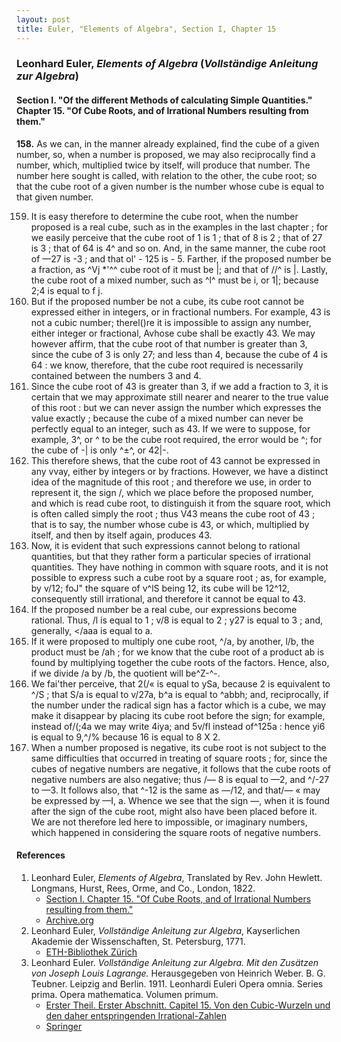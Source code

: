 ```yaml
---
layout: post
title: Euler, "Elements of Algebra", Section I, Chapter 15
---
```


### Leonhard Euler, *Elements of Algebra* (*Vollständige Anleitung zur Algebra*)

#### Section I. "Of the different Methods of calculating Simple Quantities." Chapter 15. "Of Cube Roots, and of Irrational Numbers resulting from them."

**158.** As we can, in the manner already explained, find
the cube of a given number, so, when a number is proposed,
we may also reciprocally find a number, which, multiplied
twice by itself, will produce that number. The number
here sought is called, with relation to the other, the cube
root; so that the cube root of a given number is the number
whose cube is equal to that given number.

159. It is easy therefore to determine the cube root, when
the number proposed is a real cube, such as in the examples
in the last chapter ; for we easily perceive that the cube root
of 1 is 1 ; that of 8 is 2 ; that of 27 is 3 ; that of 64 is 4^
and so on. And, in the same manner, the cube root of —27
is -3 ; and that ol' - 125 is - 5.
Farther, if the proposed number be a fraction, as ^Vj *'^^
cube root of it must be |; and that of //^ is |. Lastly,
the cube root of a mixed number, such as ^l^ must be i,
or 1|; because 2;4 is equal to f j.
160. But if the proposed number be not a cube, its cube
root cannot be expressed either in integers, or in fractional
numbers. For example, 43 is not a cubic number; therel()re it is impossible to assign any number, either integer or
fractional, Avhose cube shall be exactly 43. We may however affirm, that the cube root of that number is greater
than 3, since the cube of 3 is only 27; and less than 4,
because the cube of 4 is 64 : we know, therefore, that the
cube root required is necessarily contained between the
numbers 3 and 4.
161. Since the cube root of 43 is greater than 3, if we
add a fraction to 3, it is certain that we may approximate
still nearer and nearer to the true value of this root : but we
can never assign the number which expresses the value exactly ; because the cube of a mixed number can never be
perfectly equal to an integer, such as 43. If we were to
suppose, for example, 3^, or ^ to be the cube root required,
the error would be ^; for the cube of -| is only ^±^, or
42|-.
162. This therefore shews, that the cube root of 43 cannot be expressed in any vvay, either by integers or by fractions. However, we have a distinct idea of the magnitude
of this root ; and therefore we use, in order to represent it,
the sign \/, which we place before the proposed number,
and which is read cube root, to distinguish it from the square
root, which is often called simply the root ; thus V43 means
the cube root of 43 ; that is to say, the number whose cube
is 43, or which, multiplied by itself, and then by itself again,
produces 43.
163. Now, it is evident that such expressions cannot
belong to rational quantities, but that they rather form a
particular species of irrational quantities. They have nothing in common with square roots, and it is not possible
to express such a cube root by a square root ; as, for example, by v/12; foJ" the square of v^lS being 12, its cube
will be 12^12, consequently still irrational, and therefore it
cannot be equal to 43.
164. If the proposed number be a real cube, our expressions become rational. Thus, \/l is equal to 1 ; v/8 is
equal to 2 ; y27 is equal to 3 ; and, generally, </aaa is equal
to a.
165. If it were proposed to multiply one cube root, ^/a,
by another, l/b, the product must be \/ah ; for we know that
the cube root of a product ab is found by multiplying together the cube roots of the factors. Hence, also, if we
divide \/a by \/b, the quotient will be^Z-^-.
166. We fai'ther perceive, that 2(/« is equal to ySa,
because 2 is equivalent to ^/S ; that S\/a is equal to v/27a,
b^a is equal to ^abbh; and, reciprocally, if the number
under the radical sign has a factor which is a cube, we
may make it disappear by placing its cube root before the
sign; for example, instead of\/(;4a we may write 4iya; and
5v/fl instead of^125a : hence yi6 is equal to 9,^/% because
16 is equal to 8 X 2.
167. When a number proposed is negative, its cube root
is not subject to the same difficulties that occurred in treating
of square roots ; for, since the cubes of negative numbers
are negative, it follows that the cube roots of negative numbers are also negative; thus \/— 8 is equal to —2, and
^/-27 to —3. It follows also, that ^-12 is the same as
—\/12, and that\/— « may be expressed by —I, a. Whence
we see that the sign —, when it is found after the sign of
the cube root, might also have been placed before it. We
are not therefore led here to impossible, or imaginary numbers, which happened in considering the square roots of
negative numbers.



#### References

1. Leonhard Euler, *Elements of Algebra*, Translated by Rev. John Hewlett. Longmans, Hurst, Rees, Orme, and Co., London, 1822.
    - [Section I. Chapter 15. "Of Cube Roots, and of Irrational Numbers resulting from them."](/assets/euler/en/I-15.pdf)
    - [Archive.org](https://archive.org/details/elementsofalgebr00euleuoft/)
3. Leonhard Euler, *Vollständige Anleitung zur Algebra*, Kayserlichen Akademie der Wissenschaften, St. Petersburg, 1771.
    - [ETH-Bibliothek Zürich](https://doi.org/10.3931/e-rara-9093)
2. Leonhard Euler. *Vollständige Anleitung zur Algebra. Mit den Zusätzen von Joseph Louis Lagrange.* Herausgegeben von Heinrich Weber. B. G. Teubner. Leipzig and Berlin. 1911. Leonhardi Euleri Opera omnia. Series prima. Opera mathematica. Volumen primum.
    - [Erster Theil. Erster Abschnitt. Capitel 15. Von den Cubic-Wurzeln und den daher entspringenden Irrational-Zahlen](/assets/euler/de/I-I-15.pdf)
    - [Springer](https://link.springer.com/book/9783764314002)